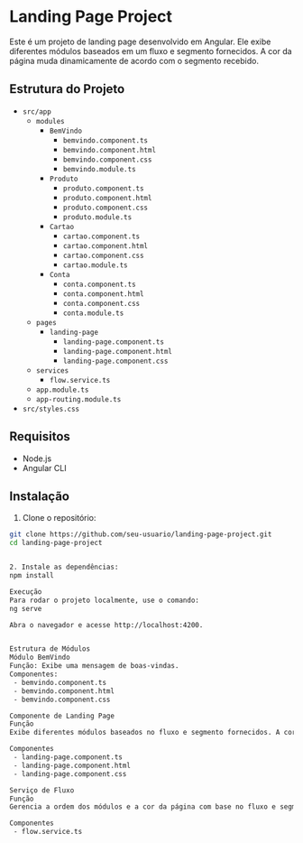 # Landing Page Project

Este é um projeto de landing page desenvolvido em Angular. Ele exibe diferentes módulos baseados em um fluxo e segmento fornecidos. A cor da página muda dinamicamente de acordo com o segmento recebido.

## Estrutura do Projeto

- `src/app`
  - `modules`
    - `BemVindo`
      - `bemvindo.component.ts`
      - `bemvindo.component.html`
      - `bemvindo.component.css`
      - `bemvindo.module.ts`
    - `Produto`
      - `produto.component.ts`
      - `produto.component.html`
      - `produto.component.css`
      - `produto.module.ts`
    - `Cartao`
      - `cartao.component.ts`
      - `cartao.component.html`
      - `cartao.component.css`
      - `cartao.module.ts`
    - `Conta`
      - `conta.component.ts`
      - `conta.component.html`
      - `conta.component.css`
      - `conta.module.ts`
  - `pages`
    - `landing-page`
      - `landing-page.component.ts`
      - `landing-page.component.html`
      - `landing-page.component.css`
  - `services`
    - `flow.service.ts`
  - `app.module.ts`
  - `app-routing.module.ts`
- `src/styles.css`

## Requisitos

- Node.js
- Angular CLI

## Instalação

1. Clone o repositório:

```sh
git clone https://github.com/seu-usuario/landing-page-project.git
cd landing-page-project


2. Instale as dependências:
npm install

Execução
Para rodar o projeto localmente, use o comando:
ng serve

Abra o navegador e acesse http://localhost:4200.


Estrutura de Módulos
Módulo BemVindo
Função: Exibe uma mensagem de boas-vindas.
Componentes:
 - bemvindo.component.ts
 - bemvindo.component.html
 - bemvindo.component.css

Componente de Landing Page
Função
Exibe diferentes módulos baseados no fluxo e segmento fornecidos. A cor da página muda dinamicamente de acordo com o segmento recebido.

Componentes
 - landing-page.component.ts
 - landing-page.component.html
 - landing-page.component.css

Serviço de Fluxo
Função
Gerencia a ordem dos módulos e a cor da página com base no fluxo e segmento fornecidos.

Componentes
 - flow.service.ts

